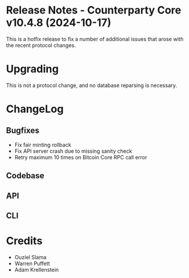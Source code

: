 # Release Notes - Counterparty Core v10.4.8 (2024-10-17)

This is a hotfix release to fix a number of additional issues that arose with the recent protocol changes.

# Upgrading

This is not a protocol change, and no database reparsing is necessary.


# ChangeLog

## Bugfixes

- Fix fair minting rollback
- Fix API server crash due to missing sanity check
- Retry maximum 10 times on Bitcoin Core RPC call error

## Codebase

## API

## CLI



# Credits

* Ouziel Slama
* Warren Puffett
* Adam Krellenstein
